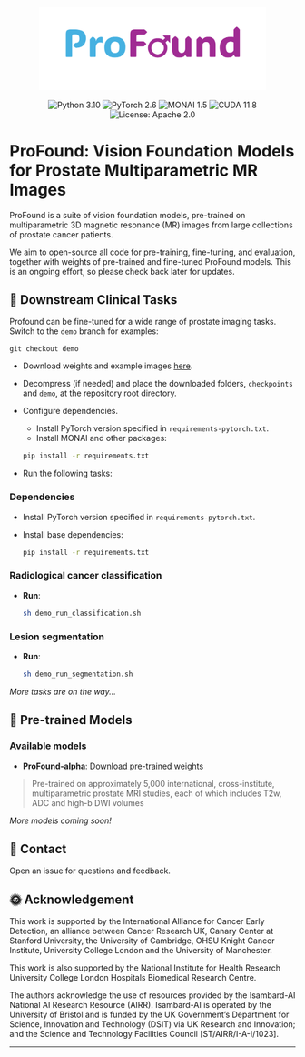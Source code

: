 <p align="center">
  <img src="./assets/profound_logo.png" alt="ProFound Logo" width="400"/>
</p>

<p align="center">
  <img src="https://img.shields.io/badge/Python-3.10-3776AB.svg?style=flat&logo=python&logoColor=white" alt="Python 3.10"/>
  <img src="https://img.shields.io/badge/PyTorch-2.6-EE4C2C?style=flat&logo=pytorch&logoColor=white" alt="PyTorch 2.6"/>
  <img src="https://img.shields.io/badge/MONAI-1.5-005BBB?style=flat&logo=monai&logoColor=white" alt="MONAI 1.5"/>
  <img src="https://img.shields.io/badge/CUDA-11.8-76B900?style=flat&logo=nvidia&logoColor=white" alt="CUDA 11.8"/>
  <img src="https://img.shields.io/badge/License-Apache%202.0-blue.svg" alt="License: Apache 2.0"/>
</p>



# ProFound: Vision Foundation Models for Prostate Multiparametric MR Images
ProFound is a suite of vision foundation models, pre-trained on multiparametric 3D magnetic resonance (MR) images from large collections of prostate cancer patients. 

We aim to open-source all code for pre-training, fine-tuning, and evaluation, together with weights of pre-trained and fine-tuned ProFound models. This is an ongoing effort, so please check back later for updates.


## 🐣 Downstream Clinical Tasks
Profound can be fine-tuned for a wide range of prostate imaging tasks. Switch to the `demo` branch for examples:
```batch
git checkout demo
```

- Download weights and example images [here](https://liveuclac-my.sharepoint.com/:f:/g/personal/rmapyw0_ucl_ac_uk/ElyR-Bc7QqVAjhShIptm9K8BJsSb6QKKqJn0XolSEj0vgQ?e=MsrMCf).

- Decompress (if needed) and place the downloaded folders, `checkpoints` and `demo`, at the repository root directory.

- Configure dependencies.
  - Install PyTorch version specified in `requirements-pytorch.txt`.
  - Install MONAI and other packages:
   ```bash
   pip install -r requirements.txt
   ```

- Run the following tasks:


### Dependencies
- Install PyTorch version specified in `requirements-pytorch.txt`.

- Install base dependencies:

   ```bash
   pip install -r requirements.txt
   ```

### Radiological cancer classification
- **Run**:
  ```bash
  sh demo_run_classification.sh
  ```
<!-- - **Example output:**  
  ![Cancer segmentation example](./assets/cancer_segmentation_example.png) -->

### Lesion segmentation
- **Run**:
  ```bash
  sh demo_run_segmentation.sh
  ```
<!-- - **Example output:**  
  ![Gland segmentation example](./assets/anatomy_segmentation_example.png) -->

<!-- ### Cancer localisation
- **Download weights**: [fine-tuned weights](https://your-download-link-here.com)
- **Run**:
  ```bash
  python ./demo/localisation_pirads3.py
  ```
- **Example output**:  
  ![Gland segmentation example](./assets/localisation_pirads3_example.png) -->

*More tasks are on the way...*



## 🥚 Pre-trained Models

### Available models
- **ProFound-alpha**: [Download pre-trained weights](https://liveuclac-my.sharepoint.com/:f:/g/personal/rmapyhu_ucl_ac_uk/Et-apmeR2JRMsWRPV0VbQ40BZETdEUmWeq40ulwucYoW-A?e=T6y7F0)
> Pre-trained on approximately 5,000 international, cross-institute, multiparametric prostate MRI studies, each of which includes T2w, ADC and high-b DWI volumes

*More models coming soon!*



## 🤝 Contact
Open an issue for questions and feedback.




## 🌞 Acknowledgement
This work is supported by the International Alliance for Cancer Early Detection, an alliance between Cancer Research UK, Canary Center at Stanford University, the University of Cambridge, OHSU Knight Cancer Institute, University College London and the University of Manchester.

This work is also supported by the National Institute for Health Research University College London Hospitals Biomedical Research Centre.

The authors acknowledge the use of resources provided by the Isambard-AI National AI Research Resource (AIRR). Isambard-AI is operated by the University of Bristol and is funded by the UK Government’s Department for Science, Innovation and Technology (DSIT) via UK Research and Innovation; and the Science and Technology Facilities Council [ST/AIRR/I-A-I/1023].

---
